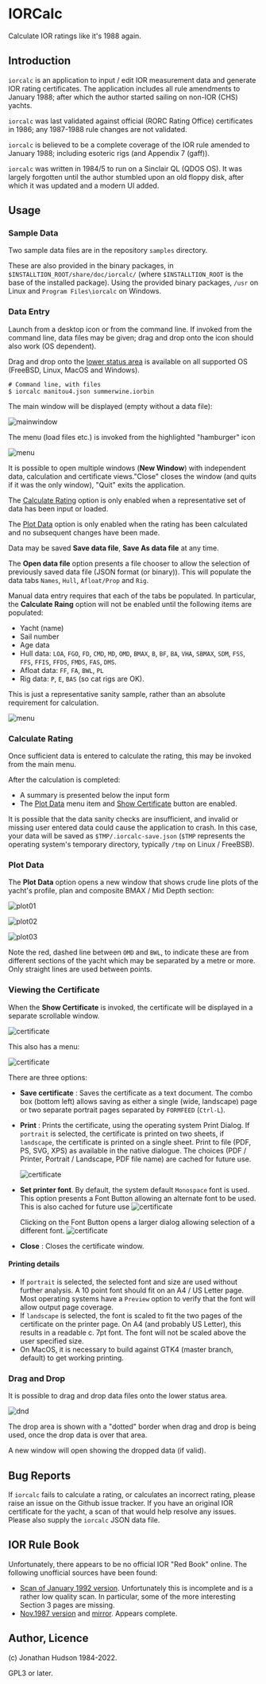 # IORCalc

Calculate IOR ratings like it's 1988 again.

## Introduction

`iorcalc` is an application to input / edit IOR measurement data and generate IOR rating certificates. The application includes all rule amendments to January 1988; after which the author started sailing on non-IOR (CHS) yachts.

`iorcalc` was last validated against official (RORC Rating Office) certificates in 1986; any 1987-1988 rule changes are not validated.

`iorcalc` is believed to be a complete coverage of the IOR rule amended to January 1988; including esoteric rigs (and Appendix 7 (gaff)).

`iorcalc` was written in 1984/5 to run on a Sinclair QL (QDOS OS). It was largely forgotten until the author stumbled upon an old floppy disk, after which it was updated and a modern UI added.

## Usage

### Sample Data

Two sample data files are in the repository `samples` directory.

These are also provided in the binary packages, in `$INSTALLTION_ROOT/share/doc/iorcalc/` (where `$INSTALLTION_ROOT` is the base of the installed package). Using the provided binary packages, `/usr` on Linux and `Program Files\iorcalc` on Windows.

### Data Entry

Launch from a desktop icon or from the command line. If invoked from the command line, data files may be given; drag and drop onto the icon should also work (OS dependent).

Drag and drop onto the [lower status area](#drag-and-drop) is available on all supported OS (FreeBSD, Linux, MacOS and Windows).

```
# Command line, with files
$ iorcalc manitou4.json summerwine.iorbin
```

The main window will be displayed (empty without a data file):

![mainwindow](assets/iorcalc1.png)

The menu (load files etc.) is invoked from the highlighted "hamburger" icon

![menu](assets/iorcalc2.png)

It is possible to open multiple windows (**New Window**) with independent data, calculation and certificate views."Close" closes the window (and quits if it was the only window), "Quit" exits the application.

The [Calculate Rating](#calculate-rating)  option is only enabled when a representative set of data has been input or loaded.

The [Plot Data](#plot-data) option is only enabled when the rating has been calculated and no subsequent changes have been made.

Data may be saved **Save data file**, **Save As data file** at any time.

The **Open data file** option presents a file chooser to allow the selection of previously saved data file (JSON format (or binary)). This will populate the data tabs `Names`, `Hull`, `Afloat/Prop` and `Rig`.

Manual data entry requires that each of the tabs be populated. In particular, the **Calculate Raing** option will not be enabled until the following items are populated:

* Yacht (name)
* Sail number
* Age data
* Hull data: `LOA`, `FGO`, `FD`,  `CMD`,   `MD`, `OMD`, `BMAX`, `B`, `BF`, `BA`, `VHA`, `SBMAX`, `SDM`, `FSS`, `FFS`,  `FFIS`, `FFDS`, `FMDS`, `FAS`, `DMS`.
* Afloat data: `FF`, `FA`, `BWL`, `PL`
* Rig data: `P`, `E`, `BAS` (so cat rigs are OK).

This is just a representative sanity sample, rather than an absolute requirement for calculation.

![menu](assets/iorcalc3.png)

### Calculate Rating

Once sufficient data is entered to calculate the rating, this may be invoked from the main menu.

After the calculation is completed:

* A summary is presented below the input form
* The [Plot Data](#plot-data) menu item and [Show Certificate](#viewing-the-certificate) button are enabled.

It is possible that the data sanity checks are insufficient, and invalid or missing user entered data could cause the application to crash. In this case, your data will be saved as `$TMP/.iorcalc-save.json` (`$TMP` represents the operating system's temporary directory, typically `/tmp` on Linux / FreeBSB).

### Plot Data

The **Plot Data** option opens a new window that shows crude line plots of the yacht's profile, plan and composite BMAX / Mid Depth section:

![plot01](assets/iorcalcp01.png)

![plot02](assets/iorcalcp02.png)

![plot03](assets/iorcalcp03.png)

Note the red, dashed line between `OMD` and `BWL`, to indicate these are from different sections of the yacht which may be separated by a metre or more. Only straight lines are used between points.

### Viewing the Certificate

When the **Show Certificate** is invoked, the certificate will be displayed in a separate scrollable  window.

![certificate](assets/iorcalc4.png)

This also has a menu:

![certificate](assets/iorcalc5.png)

There are three options:

* **Save certificate** : Saves the certificate as a text document. The combo box (bottom left) allows saving as either a single (wide, landscape) page or two separate portrait pages separated by `FORMFEED` (`Ctrl-L`).
* **Print** : Prints the certificate, using the operating system Print Dialog. If `portrait` is selected, the certificate is printed on two sheets, if `landscape`, the certificate is printed on a single sheet. Print to file (PDF, PS, SVG, XPS) as available in the native dialogue. The choices (PDF / Printer, Portrait / Landscape, PDF file name) are cached for future use.

     ![certificate](assets/iorcalc6.png)

* **Set printer font**. By default, the system default `Monospace` font is used. This option presents a Font Button allowing an alternate font to be used. This is also cached for future use
     ![certificate](assets/iorcalc7.png)

    Clicking on the Font Button opens a larger dialog allowing selection of a different font.
     ![certificate](assets/iorcalc8.png)

* **Close** : Closes the certificate window.

#### Printing details

* If `portrait` is selected, the selected font and size are used without further analysis. A 10 point font should fit on an A4 / US Letter page. Most operating systems have a `Preview` option to verify that the font will allow output page coverage.
* If `landscape` is selected, the font is scaled to fit the two pages of the certificate  on the printer page. On A4 (and probably US Letter), this results in a readable c. 7pt font. The font will not be scaled above the user specified size.
* On MacOS, it is necessary to build against GTK4 (master branch, default) to get working printing.

### Drag and Drop

It is possible to drag and drop data files onto the lower status area.

![dnd](assets/iorcalc-dnd.png)

The drop area is shown with a "dotted" border when drag and drop is being used, once the drop data is over that area.

A new window will open showing the dropped data (if valid).

## Bug Reports

If `iorcalc` fails to calculate a rating, or calculates an incorrect rating, please raise an issue on the Github issue tracker. If you have an original IOR certificate for the yacht, a scan of that would help resolve any issues. Please also supply the `iorcalc` JSON data file.

## IOR Rule Book

Unfortunately, there appears to be no official IOR "Red Book" online.
The following unofficial sources have been found:

* [Scan of January 1992 version](http://www.acmenovelties.net/sailing/ior_rule/). Unfortunately this is incomplete and is a rather low quality scan. In particular, some of the more interesting Section 3 pages are missing.
* [Nov.1987 version](https://libgen.is/book/index.php?md5=BE960775D0DA5846E15D84D8282EDA7F) and [mirror](https://3lib.net/md5/BE960775D0DA5846E15D84D8282EDA7F). Appears complete.

## Author, Licence

(c) Jonathan Hudson 1984-2022.

GPL3 or later.
